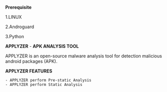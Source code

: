 
**Prerequisite**

1.LINUX 

2.Androguard

3.Python

**APPLYZER** - **APK ANALYSIS TOOL**

APPLYZER is an open-source malware analysis tool for detection malicious android packages (APK).

**APPLYZER FEATURES**
    
    - APPLYZER perform Pre-static Analysis
    - APPLYZER perform Static Analysis
